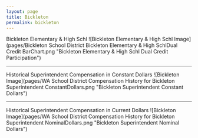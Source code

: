 ```yaml
---
layout: page
title: Bickleton
permalink: bickleton
---
```



Bickleton Elementary & High Schl
![Bickleton Elementary & High Schl Image](pages/Bickleton School District Bickleton Elementary & High SchlDual Credit BarChart.png "Bickleton Elementary & High Schl Dual Credit Participation")

___

Historical Superintendent Compensation in Constant Dollars
![Bickleton Image](pages/WA School District Compensation History for Bickleton Superintendent ConstantDollars.png "Bickleton Superintendent Constant Dollars")

___

Historical Superintendent Compensation in Current Dollars
![Bickleton Image](pages/WA School District Compensation History for Bickleton Superintendent NominalDollars.png "Bickleton Superintendent Nominal Dollars")